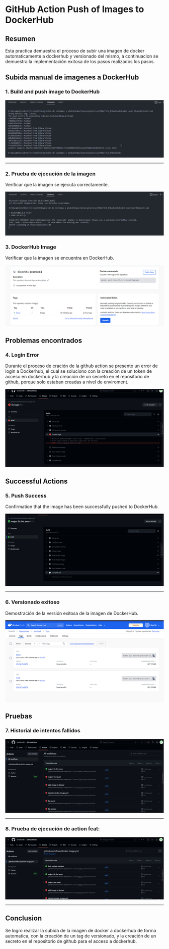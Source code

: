 # GitHub Action Push of Images to DockerHub

## Resumen

Esta practica demuestra el proceso de subir una imagen de docker automaticamente a dockerhub y versionado del mismo, a continuacion se demuestra la implementación exitosa de los pasos realizados los pasos.


## Subida manual de imagenes a DockerHub

### 1. Build and push image to DockerHub

![DockerHub Upload](image.png)

---

### 2. Prueba de ejecución de la imagen

Verificar que la imagen se ejecuta correctamente.

![Test Execution](image-1.png)

### 3. DockerHub Image

Verificar que la imagen se encuentra en DockerHub.

![DockerHub Image](image-2.png)

## Problemas encontrados

### 4. Login Error

Durante el proceso de cración de la github action se presento un error de login a Dockerhub, el cual se soluciono con la creación de un token de acceso en dockerhub y la creación de un secreto en el repositorio de github, porque solo estaban creadas a nivel de enviroment.

![Error](image-3.png)

## Successful Actions

### 5. Push Success

Confirmation that the image has been successfully pushed to DockerHub.

![Push Success](image-4.png)

---

### 6. Versionado exitoso

Demostración de la versión exitosa de la imagen de DockerHub.

![Versioning Success](image-5.png)

## Pruebas

### 7. Historial de intentos fallidos

![History](image-6.png)

---

### 8. Prueba de ejecución de action feat:

![Test Feature](image-7.png)

---

## Conclusion

Se logro realizar la subida de la imagen de docker a dockerhub de forma automatica, con la creación de un tag de versionado, y la creación de un secreto en el repositorio de github para el acceso a dockerhub.

